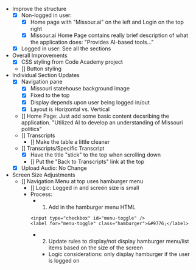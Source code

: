 - Improve the structure
    - [x] Non-logged in user: 
        - [x] Home page with "Missour.ai" on the left and Login on the top right
        - [x] Missour.ai Home Page contains really brief description of what the application does: "Provides AI-based tools..."
    - [x] Logged in user: See all the sections
- Overall Improvements
    - [x] CSS styling from Code Academy project
    - [] Button styling
- Individual Section Updates
    - [x] Navigation pane
        - [x] Missouri statehouse background image
        - [x] Fixed to the top
        - [x] Display depends upon user being logged in/out
        - [x] Layout is Horizontal vs. Vertical
    - [] Home Page: Just add some basic content decsribing the application.  "Utilized AI to develop an understanding of Missouri politics"
    - [] Transcripts
        - [] Make the table a little cleaner
    - [] Transcripts/Specific Transcript
        - [x] Have the title "stick" to the top when scrolling down
        - [] Put the "Back to Transcripts" link at the top
    - [x] Upload Audio: No Change
- Screen Size Adjustments
    - [] Navigation Menu at top uses hamburger menu
        - [] Logic: Logged in and screen size is small
        - Process:
            - 1. Add in the hamburger menu HTML
            ```
            <input type="checkbox" id="menu-toggle" />
            <label for="menu-toggle" class="hamburger">&#9776;</label>
            ```
            - 2. Update rules to display/not display hamburger menu/list items based on the size of the screen
                - Logic considerations: only display hamburger if the user is logged on